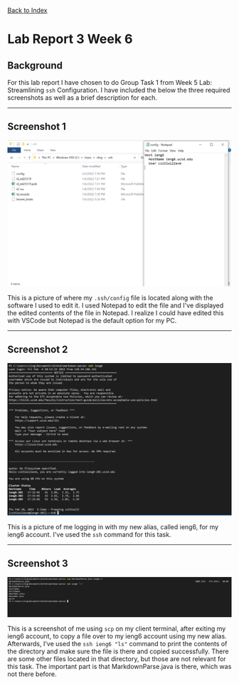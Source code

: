 [Back to Index](https://clingunis.github.io/cse15l-lab-reports/index.html)

# Lab Report 3 Week 6

## Background

For this lab report I have chosen to do Group Task 1 from Week 5 Lab: Streamlining ```ssh``` Configuration. I have included the below the three required screenshots as well as a brief description for each.

---

## Screenshot 1

![Image](Images/LabReport3-1.PNG)

This is a picture of where my ```.ssh/config``` file is located along with the software I used to edit it. I used Notepad to edit the file and I've displayed the edited contents of the file in Notepad. I realize I could have edited this with VSCode but Notepad is the default option for my PC.

---

## Screenshot 2
![Image](Images/LapReport3-2.PNG)

This is a picture of me logging in with my new alias, called ieng6, for my ieng6 account. I've used the ```ssh``` command for this task.

---

## Screenshot 3
![Image](Images/LabReport3-3.PNG)

This is a screenshot of me using ```scp``` on my client terminal, after exiting my ieng6 account, to copy a file over to my ieng6 account using my new alias. Afterwards, I've used the ```ssh ieng6 "ls"``` command to print the contents of the directory and make sure the file is there and copied successfully. There are some other files located in that directory, but those are not relevant for this task. The important part is that MarkdownParse.java is there, which was not there before.